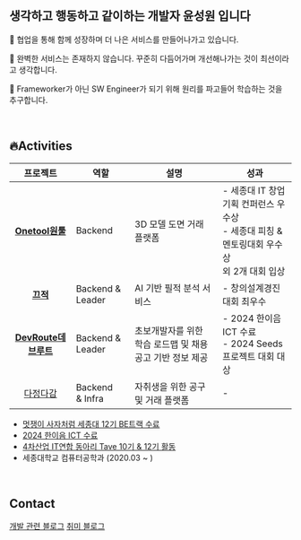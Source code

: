 ## 생각하고 행동하고 같이하는 개발자 윤성원 입니다

👥 협업을 통해 함께 성장하며 더 나은 서비스를 만들어나가고 있습니다.

🐛 완벽한 서비스는 존재하지 않습니다. 꾸준히 다듬어가며 개선해나가는 것이 최선이라고 생각합니다.

🤔 Frameworker가 아닌 SW Engineer가 되기 위해 원리를 파고들어 학습하는 것을 추구합니다.

<br/>

## 🔥Activities

| 프로젝트 | 역할 | 설명 | 성과 |
| :---: | --- | --- | --- |
| **[Onetool원툴](https://github.com/likelion-onetool)** | Backend | 3D 모델 도면 거래 플랫폼 | - 세종대 IT 창업 기획 컨퍼런스 우수상 <br/> - 세종대 피칭 & 멘토링대회 우수상 <br/> 외 2개 대회 입상 |
| **[끄적](https://github.com/dog-feet-bird-feet/server)** | Backend & Leader | AI 기반 필적 분석 서비스 | - 창의설계경진대회 최우수 |
| **[DevRoute데브루트](https://github.com/ICT-Dev-Route)** | Backend & Leader | 초보개발자를 위한 학습 로드맵 및 채용공고 기반 정보 제공 | - 2024 한이음 ICT 수료 <br/> - 2024 Seeds 프로젝트 대회 대상 |
| [다정다감](https://www.notion.so/cf1195f5751a45db8a35406e43958e05?pvs=21) | Backend <br/> & Infra | 자취생을 위한 공구 및 거래 플랫폼 | - |

- [멋쟁이 사자처럼 세종대 12기 BE트랙 수료](https://likelion.university/)
- [2024 한이음 ICT 수료](https://www.hanium.or.kr/portal/index.do)
- [4차산업 IT연합 동아리 Tave 10기 & 12기 활동](https://www.tave-wave.com/)
- 세종대학교 컴퓨터공학과 (2020.03 ~ )

<br/>

## Contact
[개발 관련 블로그](https://parvegoongame.tistory.com/)
[취미 블로그](https://blog.naver.com/sungwon326)
